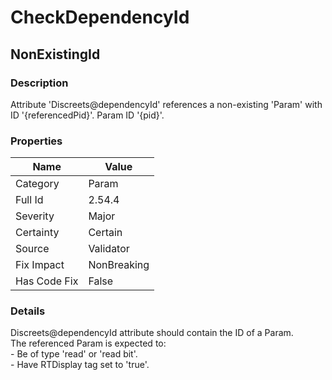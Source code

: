﻿---  
uid: Validator_2_54_4  
---

# CheckDependencyId

## NonExistingId

### Description

Attribute 'Discreets@dependencyId' references a non\-existing 'Param' with ID '{referencedPid}'. Param ID '{pid}'.

### Properties

| Name         | Value       |
| ------------ | ----------- |
| Category     | Param       |
| Full Id      | 2.54.4      |
| Severity     | Major       |
| Certainty    | Certain     |
| Source       | Validator   |
| Fix Impact   | NonBreaking |
| Has Code Fix | False       |

### Details

Discreets@dependencyId attribute should contain the ID of a Param.  
The referenced Param is expected to:  
\- Be of type 'read' or 'read bit'.  
\- Have RTDisplay tag set to 'true'.
